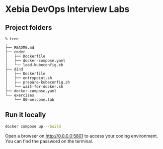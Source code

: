 # Xebia DevOps Interview Labs

## Project folders

``` shell
% tree
.
├── README.md
├── coder
│   ├── Dockerfile
│   ├── docker-compose.yaml
│   └── load-kubeconfig.sh
├── dind
│   ├── Dockerfile
│   ├── entrypoint.sh
│   ├── prepare-kubeconfig.sh
│   └── wait-for-docker.sh
├── docker-compose.yaml
└── exercises
    └── 00-welcome.lab
```

## Run it locally

``` sh
docker compose up --build
```


Open a browser on http://0.0.0.0:5801 to access your coding environment.
You can find the password on the terminal.
